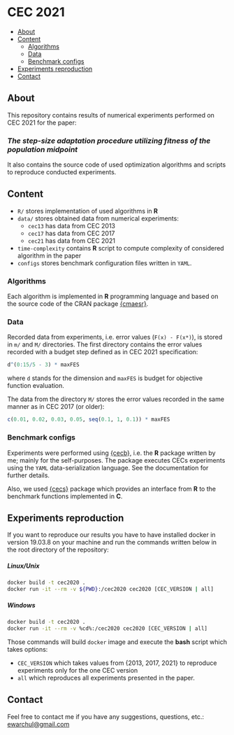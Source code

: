 # CEC 2021

<!--ts-->
   * [About](#about)
   * [Content](#content)
      * [Algorithms](#linux-and-windows)
      * [Data](#macos)
      * [Benchmark configs](#benchmark-configs)
   * [Experiments reproduction](#experiments-reproduction)
   * [Contact](#contact)
<!--te-->

## About 

This repository contains results of numerical experiments performed on CEC 2021 for the paper:

### *The step-size adaptation procedure utilizing fitness of the population midpoint*

It also contains the source code of used optimization algorithms and scripts to reproduce conducted experiments.  

## Content 

* `R/` stores implementation of used algorithms in **R** 
* `data/` stores obtained data from numerical experiments:
    - `cec13` has data from CEC 2013
    - `cec17` has data from CEC 2017
    - `cec21` has data from CEC 2021
* `time-complexity` contains **R** script to compute complexity of considered algorithm in the paper
* `configs` stores benchmark configuration files written in `YAML`.

### Algorithms

Each algorithm is implemented in **R** programming language and based on the source code of the CRAN package [{cmaesr}](https://cran.r-project.org/web/packages/cmaesr/index.html).

### Data 

Recorded data from experiments, i.e. error values (`F(x) - F(x*)`), is stored in `m/` and `M/` directories. The first directory contains the error values recorded with a budget step defined as in CEC 2021 specification:

```r
d^(0:15/5 - 3) * maxFES
```

where `d` stands for the dimension and `maxFES` is budget for objective function evaluation.

The data from the directory `M/` stores the error values recorded in the same manner as in CEC 2017 (or older):

```r
c(0.01, 0.02, 0.03, 0.05, seq(0.1, 1, 0.1)) * maxFES
```

### Benchmark configs

Experiments were performed using [{cecb}](https://github.com/ewarchul/cecb), i.e. the **R** package written by me; mainly for the self-purposes. The package executes CECs experiments using the `YAML` data-serialization language. See the documentation for further details. 

Also, we used [{cecs}](https://github.com/ewarchul/cecs) package which provides an interface from **R** to the benchmark functions implemented in **C**.


## Experiments reproduction

If you want to reproduce our results you have to have installed docker in version 19.03.8 on your machine and run the commands written below in the root directory of the repository:


##### Linux/Unix

```bash
docker build -t cec2020 . 
docker run -it --rm -v ${PWD}:/cec2020 cec2020 [CEC_VERSION | all]
```

##### Windows

```bash
docker build -t cec2020 . 
docker run -it --rm -v %cd%:/cec2020 cec2020 [CEC_VERSION | all]
```

Those commands will build `docker` image and execute the **bash** script which takes options:

- `CEC_VERSION` which takes values from {2013, 2017, 2021} to reproduce experiments only for the one CEC version 
- `all` which reproduces all experiments presented in the paper.

## Contact 

Feel free to contact me if you have any suggestions, questions, etc.: [ewarchul@gmail.com](mailto:ewarchul@gmail.com?subject=[CEC2021])
